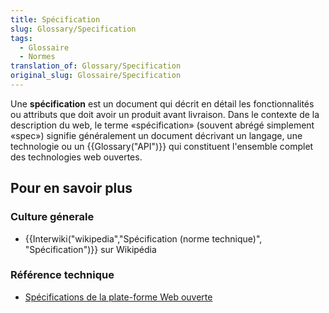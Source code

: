 ```yaml
---
title: Spécification
slug: Glossary/Specification
tags:
  - Glossaire
  - Normes
translation_of: Glossary/Specification
original_slug: Glossaire/Specification
---
```

Une **spécification** est un document qui décrit en détail les fonctionnalités ou attributs que doit avoir un produit avant livraison. Dans le contexte de la description du web, le terme «spécification» (souvent abrégé simplement «spec») signifie généralement un document décrivant un langage, une technologie ou un  {{Glossary("API")}} qui constituent l'ensemble complet des technologies web ouvertes.

## Pour en savoir plus

### Culture génerale

- {{Interwiki("wikipedia","Spécification (norme technique)", "Spécification")}} sur Wikipédia

### Référence technique

- [Spécifications de la plate-forme Web ouverte](/fr/docs/Web/Specification_list)
